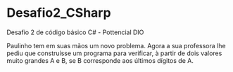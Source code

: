 # Desafio2_CSharp
 Desafio 2 de código básico C# - Pottencial DIO

 Paulinho tem em suas mãos um novo problema. Agora a sua professora lhe pediu que construísse um programa para verificar, à partir de dois valores muito grandes A e B, se B corresponde aos últimos dígitos de A.
